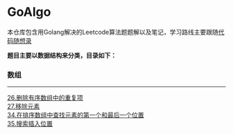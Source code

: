 # GoAlgo
本仓库包含用Golang解决的Leetcode算法题题解以及笔记，学习路线主要跟随[代码随想录](https://github.com/youngyangyang04/leetcode-master)

**题目主要以数据结构来分类，目录如下：**

### 数组
---
[26.删除有序数组中的重复项](Array/26删除有序数组中的重复项.md)<br>
[27.移除元素](Array/27移除元素.md)<br>
[34.在排序数组中查找元素的第一个和最后一个位置](Array/34在排序数组中查找元素的第一个和最后一个位置.md)<br>
[35.搜索插入位置](Array/35搜索插入位置.md)<br>